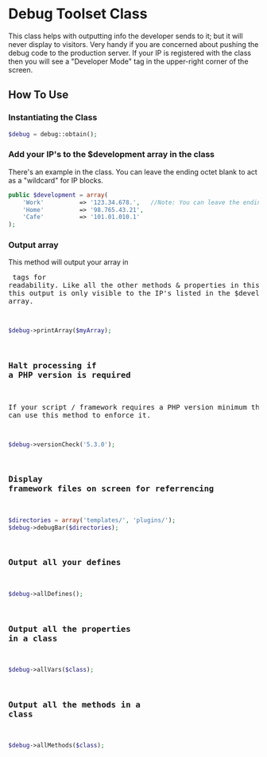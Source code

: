 # Debug Toolset Class

This class helps with outputting info the developer sends to it; but it will never display to visitors.  Very handy if you are concerned about pushing the debug code to the production server.  If your IP is registered with the class then you will see a "Developer Mode" tag in the upper-right corner of the screen.

## How To Use

### Instantiating the Class
```php
$debug = debug::obtain();
```

### Add your IP's to the $development array in the class
There's an example in the class.  You can leave the ending octet blank to act as a "wildcard" for IP blocks.
```php
public $development = array(
	'Work'			=> '123.34.678.',	//Note: You can leave the ending octet blank to act as a "wildcard" for IP blocks.
	'Home'			=> '98.765.43.21',
	'Cafe'			=> '101.01.010.1'
);
```

### Output array
This method will output your array in _<pre>_ tags for readability.  Like all the other methods & properties in this class, this output is only visible to the IP's listed in the $development array.
```php
$debug->printArray($myArray);
```

### Halt processing if a PHP version is required
If your script / framework requires a PHP version minimum then you can use this method to enforce it.
```php
$debug->versionCheck('5.3.0');
```

### Display framework files on screen for referrencing
```php
$directories = array('templates/', 'plugins/');
$debug->debugBar($directories);
```

### Output all your defines
```php
$debug->allDefines();
```

### Output all the properties in a class
```php
$debug->allVars($class);
```

### Output all the methods in a class
```php
$debug->allMethods($class);
```
